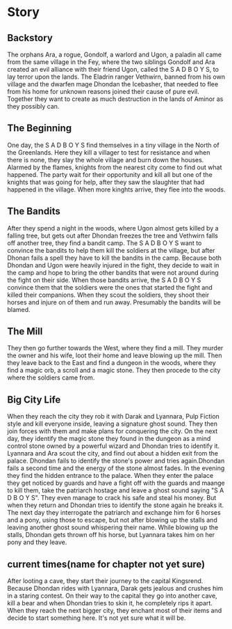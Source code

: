 # Story

## Backstory
The orphans Ara, a rogue, Gondolf, a warlord and Ugon, a paladin all came from the same village in the
Fey, where the two siblings Gondolf and Ara created an evil alliance with their friend Ugon,
called the S A D B O Y S, to lay terror upon the lands.
The Eladrin ranger Vethwirn, banned from his own village and the dwarfen mage Dhondan the Icebasher,
that needed to flee from his home for unknown reasons joined their cause of pure evil.
Together they want to create as much destruction in the lands of Aminor as they possibly can.

## The Beginning
One day, the S A D B O Y S find themselves in a tiny village in the North of the Greenlands.
Here they kill a villager to test for resistance and when there is none, they slay the whole village and burn
down the houses.
Alarmed by the flames, knights from the nearest city come to find out what happened.
The party wait for their opportunity and kill all but one of the knights that was going for help, after they
saw the slaughter that had happened in the village.
When more kinghts arrive, they flee into the woods.

## The Bandits
After they spend a night in the woods, where Ugon almost gets killed by a falling tree, but gets out after
Dhondan freezes the tree and Vethwirn falls off another tree, they find a bandit camp.
The S A D B O Y S want to convince the bandits to help them kill the soldiers at the village, but after
Dhonan fails a spell they have to kill the bandits in the camp.
Because both Dhondan and Ugon were heavily injured in the fight, they decide to wait in the camp and
hope to bring the other bandits that were not around during the fight on their side.
When those bandits arrive, the S A D B O Y S convince them that the soldiers were the ones that started
the fight and killed their companions.
When they scout the soldiers, they shoot their horses and injure on of them and run away. Presumably
the bandits will be blamed.

## The Mill
They then go further towards the West, where they find a mill. They murder the owner and his wife, loot
their home and leave blowing up the mill.
Then they leave back to the East and find a dungeon in the woods, where they find a magic orb, a scroll
and a magic stone.
They then procede to the city where the soldiers came from.

## Big City Life
When they reach the city they rob it with Darak and Lyannara, Pulp Fiction style and kill everyone inside,
leaving a signature ghost sound.
They then join forces with them and make plans for conquering the city.
On the next day, they identify the magic stone they found in the dungeon as a mind control stone owned
by a powerful wizard and Dhondan tries to identify it.
Lyannara and Ara scout the city, and find out about a hidden exit from the palace. Dhondan fails to
identify the stone's power and tries again.Dhondan fails a second time and the energy of the stone almost fades. In the evening they find the
hidden entrance to the palace.
When they enter the palace they get noticed by guards and have a fight off with the guards and maange
to kill them, take the patriarch hostage and leave a ghost sound saying "S A D B O Y S".
They even manage to crack his safe and steal his money. But when they return and Dhondan tries to
identify the stone again he breaks it.
The next day they interrogate the patriarch and exchange him for 6 horses and a pony, using those to
escape, but not after blowing up the stalls and leaving another ghost sound whispering their name.
While blowing up the stalls, Dhondan gets thrown off his horse, but Lyannara takes him on her pony and
they leave.

## current times(name for chapter not yet sure)
After looting a cave, they start their journey to the capital Kingsrend. Because Dhondan rides with
Lyannara, Darak gets jealous and crushes him in a staring contest.
On their way to the capital they go into another cave, kill a bear and when Dhondan tries to skin it, he
completely rips it apart.
When they reach the next bigger city, they enchant most of their items and decide to start something
here. It's not yet sure what it will be.
